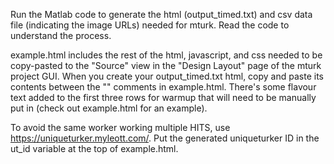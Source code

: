 Run the Matlab code to generate the html (output_timed.txt) and csv data file (indicating the image URLs) needed for mturk. Read the code to understand the process.

example.html includes the rest of the html, javascript, and css needed to be copy-pasted to the "Source" view in the "Design Layout" page of the mturk project GUI. When you create your output_timed.txt html, copy and paste its contents between the "<!-- OUTPUT_TIMED.TXT CONTENT STARTS HERE -->" comments in example.html. There's some flavour text added to the first three rows for warmup that will need to be manually put in (check out example.html for an example).

To avoid the same worker working multiple HITS, use https://uniqueturker.myleott.com/. Put the generated uniqueturker ID in the ut_id variable at the top of example.html.
